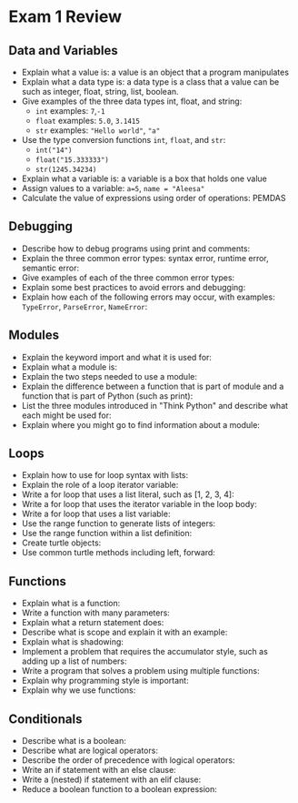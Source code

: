 # Exam 1 Review

## Data and Variables
* Explain what a value is: a value is an object that a program manipulates
* Explain what a data type is: a data type is a class that a value can be such as integer, float, string, list, boolean.
* Give examples of the three data types int, float, and string:
    * `int` examples: `7`,`-1`
    * `float` examples: `5.0`, `3.1415`
    * `str` examples: `"Hello world"`, `"a"`
* Use the type conversion functions `int`, `float`, and `str`:
    * `int("14")`
    * `float("15.333333")`
    * `str(1245.34234)`
* Explain what a variable is: a variable is a box that holds one value
* Assign values to a variable: `a=5`, `name = "Aleesa"`
* Calculate the value of expressions using order of operations: PEMDAS

 
## Debugging 
* Describe how to debug programs using print and comments:
* Explain the three common error types: syntax error, runtime error, semantic error:
* Give examples of each of the three common error types:
* Explain some best practices to avoid errors and debugging:
* Explain how each of the following errors may occur, with examples: `TypeError`, `ParseError`, `NameError`:


## Modules
* Explain the keyword import and what it is used for:
* Explain what a module is:
* Explain the two steps needed to use a module:
* Explain the difference between a function that is part of module and a function that is part of Python (such as print):
* List the three modules introduced in "Think Python" and describe what each might be used for:
* Explain where you might go to find information about a module:


## Loops
* Explain how to use for loop syntax with lists:
* Explain the role of a loop iterator variable:
* Write a for loop that uses a list literal, such as [1, 2, 3, 4]:
* Write a for loop that uses the iterator variable in the loop body:
* Write a for loop that uses a list variable:
* Use the range function to generate lists of integers:
* Use the range function within a list definition:
* Create turtle objects:
* Use common turtle methods including left, forward:


## Functions
* Explain what is a function:
* Write a function with many parameters:
* Explain what a return statement does:
* Describe what is scope and explain it with an example:
* Explain what is shadowing:
* Implement a problem that requires the accumulator style, such as adding up a list of numbers:
* Write a program that solves a problem using multiple functions:
* Explain why programming style is important:
* Explain why we use functions:


## Conditionals
* Describe what is a boolean:
* Describe what are logical operators:
* Describe the order of precedence with logical operators:
* Write an if statement with an else clause:
* Write a (nested) if statement with an elif clause:
* Reduce a boolean function to a boolean expression: